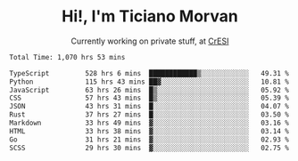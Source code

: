 <h1 align="center">Hi!, I'm Ticiano Morvan</h1>
<p align="center">Currently working on private stuff, at <a href="https://cresi.com.ar" target="_blank">CrESI</a></p>

<!--START_SECTION:waka-->

```txt
Total Time: 1,070 hrs 53 mins

TypeScript         528 hrs 6 mins  ████████████▒░░░░░░░░░░░░   49.31 %
Python             115 hrs 43 mins ██▓░░░░░░░░░░░░░░░░░░░░░░   10.81 %
JavaScript         63 hrs 26 mins  █▒░░░░░░░░░░░░░░░░░░░░░░░   05.92 %
CSS                57 hrs 43 mins  █▒░░░░░░░░░░░░░░░░░░░░░░░   05.39 %
JSON               43 hrs 31 mins  █░░░░░░░░░░░░░░░░░░░░░░░░   04.07 %
Rust               37 hrs 27 mins  █░░░░░░░░░░░░░░░░░░░░░░░░   03.50 %
Markdown           33 hrs 49 mins  ▓░░░░░░░░░░░░░░░░░░░░░░░░   03.16 %
HTML               33 hrs 38 mins  ▓░░░░░░░░░░░░░░░░░░░░░░░░   03.14 %
Go                 31 hrs 21 mins  ▓░░░░░░░░░░░░░░░░░░░░░░░░   02.93 %
SCSS               29 hrs 30 mins  ▓░░░░░░░░░░░░░░░░░░░░░░░░   02.75 %
```

<!--END_SECTION:waka-->

